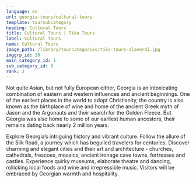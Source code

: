 ```yaml
---
language: en
url: georgia-tours/cultural-tours
template: toursubcategory
heading: Cultural Tours
title: Cultural Tours | Tika Tours
label: Cultural Tours
name: Cultural Tours
image_path: /library/tourcategories/tika-tours-alaverdi.jpg
imggrp_id: 38
main_category_id: 1
sub_category_id: 9
rank: 2
---
```

<div class="row content-row"><!-- 1486 (2)-->
<div class="col-xs-12 col-sm-6 col-md-6"><!-- 1982 -->

Not quite Asian, but not fully European either, Georgia is an intoxicating combination
of eastern and western influences and ancient beginnings. One of the earliest places
in the world to adopt Christianity, the country is also known as the birthplace
of wine and home of the ancient Greek myth of Jason and the Argonauts and their
search for the Golden Fleece. But Georgia was also home to some of our earliest
human ancestors, their remains dating back nearly 2 million years.

</div>

<div class="col-xs-12 col-sm-6 col-md-6"><!-- 1983 -->

Explore Georgia’s intriguing history and vibrant culture. Follow the allure of the
Silk Road, a journey which has beguiled travelers for centuries. Discover charming
and elegant cities and their art and architecture \- churches, cathedrals, frescoes,
mosaics, ancient ironage cave towns, fortresses and castles. Experience quirky museums,
elaborate theatre and dancing, rollicking local foods and wine and irrepressible
music. Visitors will be embraced by Georgian warmth and hospitality.

</div>

</div>
